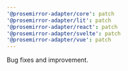 ```yaml
---
'@prosemirror-adapter/core': patch
'@prosemirror-adapter/lit': patch
'@prosemirror-adapter/react': patch
'@prosemirror-adapter/svelte': patch
'@prosemirror-adapter/vue': patch
---
```


Bug fixes and improvement.
